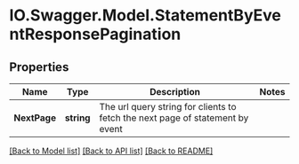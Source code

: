 # IO.Swagger.Model.StatementByEventResponsePagination
## Properties

Name | Type | Description | Notes
------------ | ------------- | ------------- | -------------
**NextPage** | **string** | The url query string for clients to fetch the next page of statement by event | 

[[Back to Model list]](../README.md#documentation-for-models) [[Back to API list]](../README.md#documentation-for-api-endpoints) [[Back to README]](../README.md)

